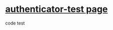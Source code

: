
# [authenticator-test page](https://github.com/lordmikefin/authenticator-test)


<div id="totp-time-code">code test</div>

<div id="qr"></div>

<!--
https://github.com/jiangts/JS-OTP
https://github.com/jiangts/JS-OTP/raw/master/dist/jsOTP.js
-->
<!--
https://stackoverflow.com/questions/19285686/how-to-load-javascript-files-from-github-externally
Github is not a CDN  !!!

Using cdn.jsdelivr.net 
https://cdn.jsdelivr.net/gh/-username-/-repository-/-file-

For example pasing from 
  https://raw.github.com/myusername/myrepo/master/style.css
to
  https://cdn.jsdelivr.net/gh/myusername/myrepo/style.css
-->

<script src='https://cdn.jsdelivr.net/gh/jquery/jquery@3.6.0/dist/jquery.min.js'></script>

<script src='https://cdn.jsdelivr.net/gh/jiangts/JS-OTP/dist/jsOTP.js'></script>
<script>
// hotp
//var hotp = new jsOTP.hotp();
//var hmacCode = hotp.getOtp(OTPkey, counter);

// totp
var totp = new jsOTP.totp();
//var timeCode = totp.getOtp("f22cf12943336d8fe16335bb0cbc3f0d748aabb2");

//console.log("hotp: " + hotp);
//console.log("totp timeCode: " + timeCode);


function updateTimeCode() {
    // Update the time code
    var timeCode = totp.getOtp("f22cf12943336d8fe16335bb0cbc3f0d748aabb2");
    console.log("totp timeCode: " + timeCode);
    
    // Show time code in the div element
    $( "#totp-time-code" ).text(timeCode);
};

function repeatUpdateTimeCode() {
    updateTimeCode();
    
    setTimeout(function() {
        repeatUpdateTimeCode();
    }, 1000); // 1 sec
};
repeatUpdateTimeCode()

// Run code after page load
$(window).on('load', function() {
    // code here
});
</script>


<!--
TODO: generate 2fa qrcode

https://github.com/stefansundin/2fa-qr/blob/gh-pages/index.html
-->

<script src="https://cdn.jsdelivr.net/gh/lrsjng/jquery-qrcode@v0.18.0/dist/jquery-qrcode.min.js"></script>
<script>

function generate_uri() {
  let secret-hex = "f22cf12943336d8fe16335bb0cbc3f0d748aabb2";
  
  let s = `otpauth://totp/Label?secret=${secret-hex}&issuer=Issuer&algorithm=SHA1&digits=6&period=30`;
  /*
  let s = `otpauth://${type.value}/${encodeURIComponent(label.value)}?secret=${secret.value.replace(/ /g, '')}`;
  if (issuer.value !== "") {
    s += `&issuer=${encodeURIComponent(issuer.value)}`;
  }
  if (type.value === "hotp") {
    s += `&counter=${counter.value || "0"}`;
  }
  if (advanced_options.checked) {
    s += `&algorithm=${algorithm.value}&digits=${digits.value}`;
    if (type.value === "totp") {
      s += `&period=${period.value || "30"}`;
    }
  }
  */
  return s;
}

function update_qr() {
  $("#qr").empty().qrcode({
    text: generate_uri(),
    size: 300,
  });
  /*
  $("#qr").empty().qrcode({
    text: uri.value,
    size: size.value,
  });

  if (label.value === "" && issuer.value === "") {
    app_label.textContent = "Issuer (label)";
  }
  else {
    app_label.textContent = issuer.value === "" ? label.value : `${issuer.value} (${label.value})`;
  }
  */
}

update_uri();
</script>







